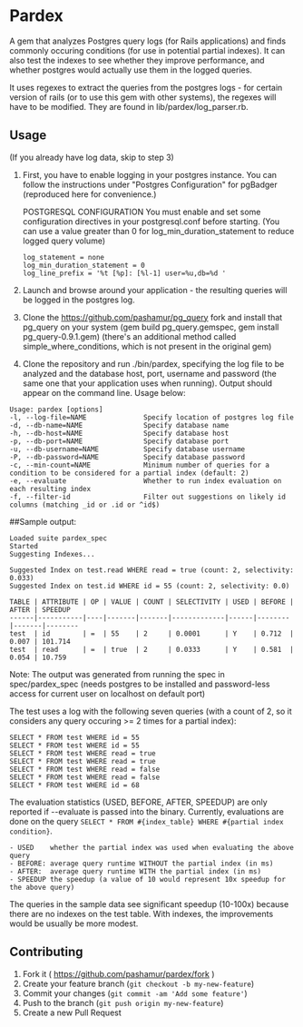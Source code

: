 # Pardex

A gem that analyzes Postgres query logs (for Rails applications) and finds commonly occuring conditions (for use in potential partial indexes). It can also test the indexes to see whether they improve performance, and whether postgres would actually use them in the logged queries.

It uses regexes to extract the queries from the postgres logs - for certain version of rails (or to use this gem with other systems), the regexes will have to be modified. They are found in lib/pardex/log_parser.rb.

## Usage

(If you already have log data, skip to step 3)

1. First, you have to enable logging in your postgres instance. You can follow the instructions under "Postgres Configuration" for pgBadger (reproduced here for convenience.)

    POSTGRESQL CONFIGURATION
    You must enable and set some configuration directives in your
    postgresql.conf before starting. (You can use a value greater than 0 for log_min_duration_statement to reduce logged query volume)
    ~~~
    log_statement = none
    log_min_duration_statement = 0
    log_line_prefix = '%t [%p]: [%l-1] user=%u,db=%d '
    ~~~

2. Launch and browse around your application - the resulting queries will be logged in the postgres log.
3. Clone the https://github.com/pashamur/pg_query fork and install that pg_query on your system (gem build pg_query.gemspec, gem install pg_query-0.9.1.gem) (there's an additional method called simple_where_conditions, which is not present in the original gem)
4. Clone the repository and run ./bin/pardex, specifying the log file to be analyzed and the database host, port, username and password (the same one that your application uses when running). Output should appear on the command line. Usage below:


~~~
Usage: pardex [options]
-l, --log-file=NAME              Specify location of postgres log file
-d, --db-name=NAME               Specify database name
-h, --db-host=NAME               Specify database host
-p, --db-port=NAME               Specify database port
-u, --db-username=NAME           Specify database username
-P, --db-password=NAME           Specify database password
-c, --min-count=NAME             Minimum number of queries for a condition to be considered for a partial index (default: 2)
-e, --evaluate                   Whether to run index evaluation on each resulting index
-f, --filter-id                  Filter out suggestions on likely id columns (matching _id or .id or ^id$)
~~~

##Sample output:

~~~
Loaded suite pardex_spec
Started
Suggesting Indexes...

Suggested Index on test.read WHERE read = true (count: 2, selectivity: 0.033)
Suggested Index on test.id WHERE id = 55 (count: 2, selectivity: 0.0)

TABLE | ATTRIBUTE | OP | VALUE | COUNT | SELECTIVITY | USED | BEFORE | AFTER | SPEEDUP
------|-----------|----|-------|-------|-------------|------|--------|-------|--------
test  | id        | =  | 55    | 2     | 0.0001      | Y    | 0.712  | 0.007 | 101.714
test  | read      | =  | true  | 2     | 0.0333      | Y    | 0.581  | 0.054 | 10.759
~~~


Note: The output was generated from running the spec in spec/pardex_spec (needs postgres to be installed and password-less access for current user on localhost on default port)

The test uses a log with the following seven queries (with a count of 2, so it considers any query occuring >= 2 times for a partial index): 
~~~
SELECT * FROM test WHERE id = 55
SELECT * FROM test WHERE id = 55
SELECT * FROM test WHERE read = true
SELECT * FROM test WHERE read = true
SELECT * FROM test WHERE read = false
SELECT * FROM test WHERE read = false
SELECT * FROM test WHERE id = 68
~~~

The evaluation statistics (USED, BEFORE, AFTER, SPEEDUP) are only reported if --evaluate is passed into the binary. Currently, evaluations are done on the query `SELECT * FROM #{index_table} WHERE #{partial index condition}`.

    - USED    whether the partial index was used when evaluating the above query
    - BEFORE: average query runtime WITHOUT the partial index (in ms)
    - AFTER:  average query runtime WITH the partial index (in ms)
    - SPEEDUP the speedup (a value of 10 would represent 10x speedup for the above query)

The queries in the sample data see significant speedup (10-100x) because there are no indexes on the test table. With indexes, the improvements would be usually be more modest.


## Contributing

1. Fork it ( https://github.com/pashamur/pardex/fork )
2. Create your feature branch (`git checkout -b my-new-feature`)
3. Commit your changes (`git commit -am 'Add some feature'`)
4. Push to the branch (`git push origin my-new-feature`)
5. Create a new Pull Request
